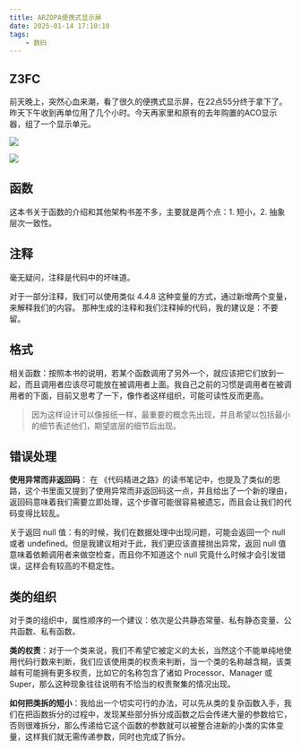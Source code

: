 ```yaml
---
title: ARZOPA便携式显示屏
date: 2025-01-14 17:10:10
tags:
    - 数码
---
```

## Z3FC

前天晚上，突然心血来潮，看了很久的便携式显示屏，在22点55分终于拿下了。昨天下午收到再单位用了几个小时。今天再家里和原有的去年购置的ACO显示器，组了一个显示单元。

![](/img/shuma/2025-01-14/1.jpg)

![](/img/shuma/2025-01-14/2.jpg)

## 函数

这本书关于函数的介绍和其他架构书差不多，主要就是两个点：1. 短小，2. 抽象层次一致性。

## 注释

毫无疑问，注释是代码中的坏味道。

对于一部分注释，我们可以使用类似 4.4.8 这种变量的方式，通过新增两个变量，来解释我们的内容。
那种生成的注释和我们注释掉的代码，我的建议是：不要留。

## 格式

相关函数：按照本书的说明，若某个函数调用了另外一个，就应该把它们放到一起，而且调用者应该尽可能放在被调用者上面。我自己之前的习惯是调用者在被调用者的下面，目前又思考了一下，像作者这样组织，可能可读性反而更高。

> 因为这样设计可以像报纸一样，最重要的概念先出现，并且希望以包括最小的细节表述他们，期望底层的细节后出现。

## 错误处理

**使用异常而非返回码**： 在 《代码精进之路》的读书笔记中，也提及了类似的思路，这个书里面又提到了使用异常而非返回码这一点，并且给出了一个新的理由，返回码意味着我们需要立即处理，这个步骤可能很容易被遗忘，而且会让我们的代码变得比较乱。

关于返回 null 值：有的时候，我们在数据处理中出现问题，可能会返回一个 null 或者 undefined。但是我建议相对于此，我们更应该直接抛出异常，返回 null 值意味着依赖调用者来做空检查，而且你不知道这个 null 究竟什么时候才会引发错误，这样会有较高的不稳定性。

## 类的组织

对于类的组织中，属性顺序的一个建议：依次是公共静态常量、私有静态变量、公共函数、私有函数。

**类的权责**：对于一个类来说，我们不希望它被定义的太长，当然这个不能单纯地使用代码行数来判断，我们应该使用类的权责来判断，当一个类的名称越含糊，该类越有可能拥有更多权责，比如它的名称包含了诸如 Processor、Manager 或 Super，那么这种现象往往说明有不恰当的权责聚集的情况出现。

**如何把类拆的短小**：我给出一个切实可行的办法，可以先从类的复杂函数入手，我们在把函数拆分的过程中，发现某些部分拆分成函数之后会传递大量的参数给它，否则很难拆分，那么传递给它这个函数的参数就可以被整合进新的小类的实体变量，这样我们就无需传递参数，同时也完成了拆分。
